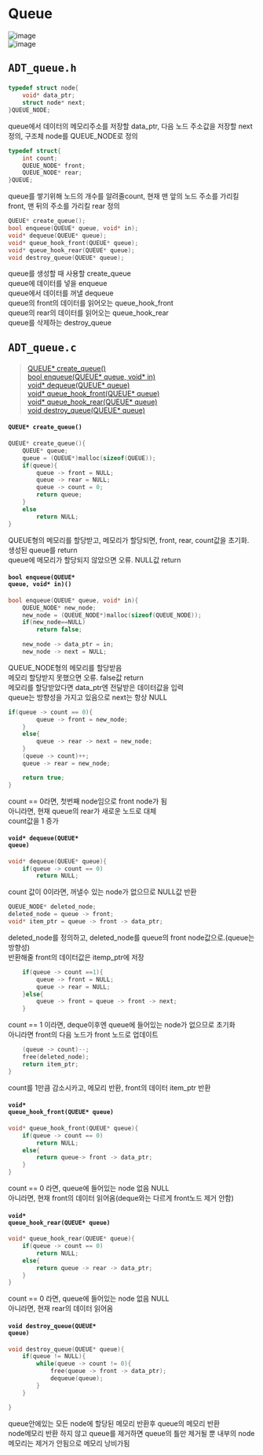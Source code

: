 # Queue  
![image](https://user-images.githubusercontent.com/43701183/48624026-c61bd080-e9ee-11e8-96cb-6e2186c41d81.png)  
![image](https://user-images.githubusercontent.com/43701183/48624053-d338bf80-e9ee-11e8-9ddd-5a818672e2c1.png)  


## <pre>ADT_queue.h</pre>  
```c
typedef struct node{
	void* data_ptr;
	struct node* next;
}QUEUE_NODE;
```  
queue에서 데이터의 메모리주소를 저장할 data_ptr, 다음 노드 주소값을 저장할 next 정의, 구조체 node를 QUEUE_NODE로 정의  
```c
typedef struct{
	int count;
	QUEUE_NODE* front;
	QUEUE_NODE* rear;
}QUEUE;
```  
queue를 쌓기위해 노드의 개수를 알려줄count, 현재 맨 앞의 노드 주소를 가리킬 front, 맨 뒤의 주소를 가리킬 rear 정의  
```c
QUEUE* create_queue();
bool enqueue(QUEUE* queue, void* in);
void* dequeue(QUEUE* queue);
void* queue_hook_front(QUEUE* queue);
void* queue_hook_rear(QUEUE* queue);
void destroy_queue(QUEUE* queue);
```  
queue를 생성할 때 사용할 create_queue  
queue에 데이터를 넣을 enqueue  
queue에서 데이터를 꺼낼 dequeue  
queue의 front의 데이터를 읽어오는 queue_hook_front  
queue의 rear의 데이터를 읽어오는 queue_hook_rear  
queue를 삭제하는 destroy_queue  



## <pre>ADT_queue.c</pre>  
> [QUEUE* create_queue()](https://github.com/rlasanggus/Data-structure/tree/master/queue#queue-create_queue)  
> [bool enqueue(QUEUE* queue, void* in)](https://github.com/rlasanggus/Data-structure/tree/master/queue#bool-enqueuequeue-queue-void-in)  
> [void* dequeue(QUEUE* queue)](https://github.com/rlasanggus/Data-structure/tree/master/queue#void-dequeuequeue-queue)  
> [void* queue_hook_front(QUEUE* queue)](https://github.com/rlasanggus/Data-structure/tree/master/queue#void-queue_hook_frontqueue-queue)  
> [void* queue_hook_rear(QUEUE* queue)](https://github.com/rlasanggus/Data-structure/tree/master/queue#void-queue_hook_rearqueue-queue)  
> [void destroy_queue(QUEUE* queue)](https://github.com/rlasanggus/Data-structure/tree/master/queue#void-destroy_queuequeue-queue)  
#### <code>QUEUE* create_queue()</code>  
```c
QUEUE* create_queue(){
	QUEUE* queue;
	queue = (QUEUE*)malloc(sizeof(QUEUE));
	if(queue){
		queue -> front = NULL;
		queue -> rear = NULL;
		queue -> count = 0;
		return queue;
	}
	else
		return NULL;
}
```  
QUEUE형의 메모리를 할당받고, 메모리가 할당되면, front, rear, count값을 초기화.  
생성된 queue를 return  
queue에 메모리가 할당되지 않았으면 오류. NULL값 return  

#### <code>bool enqueue(QUEUE* queue, void* in)()</code>  
```c
bool enqueue(QUEUE* queue, void* in){
	QUEUE_NODE* new_node;
	new_node = (QUEUE_NODE*)malloc(sizeof(QUEUE_NODE));
	if(new_node==NULL)
		return false;
		
	new_node -> data_ptr = in;
	new_node -> next = NULL;
```  
QUEUE_NODE형의 메모리를 할당받음  
메모리 할당받지 못했으면 오류. false값 return  
메모리를 할당받았다면 data_ptr엔 전달받은 데이터값을 입력  
queue는 방향성을 가지고 있음으로 next는 항상 NULL  
```c
if(queue -> count == 0){
		queue -> front = new_node;
	}
	else{
		queue -> rear -> next = new_node;
	}
	(queue -> count)++;
	queue -> rear = new_node;

	return true;
}
```  
count == 0라면, 첫번째 node임으로 front node가 됨  
아니라면, 현재 queue의 rear가 새로운 노드로 대체  
count값을 1 증가  
#### <code>void* dequeue(QUEUE* queue)</code>  
```c
void* dequeue(QUEUE* queue){
	if(queue -> count == 0)
		return NULL;
```  
count 값이 0이라면, 꺼낼수 있는 node가 없으므로 NULL값 반환  
```c
QUEUE_NODE* deleted_node;
deleted_node = queue -> front;
void* item_ptr = queue -> front -> data_ptr;
```  
deleted_node를 정의하고, deleted_node를 queue의 front node값으로.(queue는 방향성)  
반환해줄 front의 데이터값은 itemp_ptr에 저장  
```c
	if(queue -> count ==1){
		queue -> front = NULL;
		queue -> rear = NULL;
	}else{
		queue -> front = queue -> front -> next;
	}
```  
count == 1 이라면, deque이후엔 queue에 들어있는 node가 없으므로 초기화  
아니라면 front의 다음 노드가 front 노드로 업데이트  
```c
	(queue -> count)--;
	free(deleted_node);
	return item_ptr;
}
```  
count를 1만큼 감소시카고, 메모리 반환, front의 데이터 item_ptr 반환  

#### <code>void* queue_hook_front(QUEUE* queue)</code>  
```c
void* queue_hook_front(QUEUE* queue){
	if(queue -> count == 0)
		return NULL;
	else{
		return queue-> front -> data_ptr;
	}
}
```  
count == 0 라면, queue에 들어있는 node 없음 NULL  
아니라면, 현재 front의 데이터 읽어옴(deque와는 다르게 front노드 제거 안함)  
#### <code>void* queue_hook_rear(QUEUE* queue)</code>  
```c
void* queue_hook_rear(QUEUE* queue){
	if(queue -> count == 0)
		return NULL;
	else{
		return queue -> rear -> data_ptr;
	}
}
```  
count == 0 라면, queue에 들어있는 node 없음 NULL  
아니라면, 현재 rear의 데이터 읽어옴  
#### <code>void destroy_queue(QUEUE* queue)</code>  
```c
void destroy_queue(QUEUE* queue){
	if(queue != NULL){
		while(queue -> count != 0){
			free(queue -> front -> data_ptr);
			dequeue(queue);
		}
	}

}
```  
queue안에있는 모든 node에 할당된 메모리 반환후 queue의 메모리 반환  
node메모리 반환 하지 않고 queue를 제거하면 queue의 틀만 제거될 뿐 내부의 node 메모리는 제거가 안됨으로 메모리 낭비가됨   

